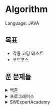 # Algorithm


Language: JAVA

## 목표

* 각종 코딩 테스트
* 코드포스



## 푼 문제들

<details>
    <summary>백준</summary>

​    

* 1012 - [유기농 배추](src/main/java/Baekjoon/problem1012.java)
* 1018 - [체스판 다시 칠하기](src/main/java/Baekjoon/problem1018.java)
* 1019 - [책 페이지](src/main/java/Baekjoon/problem1019.java)
* 1026 - [보물](src/main/java/Baekjoon/problem1026.java)
* 1043 - [거짓말](src/main/java/Baekjoon/problem1043.java)
* 1110 - [더하기 사이클](src/main/java/Baekjoon/problem1110.java)
* 1153 - [네 개의 소수](src/main/java/Baekjoon/problem1153.java)
* 1197 - [최소 스패닝 트리](src/main/java/Baekjoon/problem1197.java)
* 1260 - [DFS와 BFS](src/main/java/Baekjoon/problem1260.java)
* 1300 - [K번째 수](src/main/java/Baekjoon/problem1300.java)
* 1504 - [특정한 최단 거리](src/main/java/Baekjoon/problem1504.java)
* 1527 - [금민수의 개수](src/main/java/Baekjoon/problem1527.java)
* 1620 - [나는야 포켓몬 마스터 이다솜](src/main/java/Baekjoon/problem1620.java)
* 1652 - [누울 자리를 찾아라](src/main/java/Baekjoon/problem1652.java)
* 1697 - [숨바꼭질](src/main/java/Baekjoon/problem1697.java)
* 1700 - [멀티탭 스케쥴링](src/main/java/Baekjoon/problem1700.java)
* 1717 - [집합의 표현](src/main/java/Baekjoon/problem1717.java)
* 1747 - [소수&펠린드롬](src/main/java/Baekjoon/problem1747.java)
* 1753 - [최단 경로](src/main/java/Baekjoon/problem1753.java)
* 1759 - [암호 만들기](src/main/java/Baekjoon/problem1759.java)
* 1806 - [부분 합](src/main/java/Baekjoon/problem1806.java)
* 1915 - [가장 큰 정사각형](src/main/java/Baekjoon/problem1915.java)
* 1946 - [신입사원](src/main/java/Baekjoon/problem1946.java)
* 1976 - [여행 가자](src/main/java/Baekjoon/problem1976.java)
* 1987 - [알파벳](src/main/java/Baekjoon/problem1987.java)
* 2003 - [수들의 합](src/main/java/Baekjoon/problem2003.java)
* 2042 - [구간 합 구하기](src/main/java/Baekjoon/problem2042.java)
* 2178 - [미로 탐색](src/main/java/Baekjoon/problem2178.java)
* 2206 - [벽 부수고 이동하기](src/main/java/Baekjoon/problem2206.java)
* 2309 - [일곱 난쟁이](src/main/java/Baekjoon/problem2309.java)
* 2455 - [지능형 기차](src/main/java/Baekjoon/problem2455.java)
* 2517 - [달리기](src/main/java/Baekjoon/problem2517.java)
* 2583 - [영역 구하기](src/main/java/Baekjoon/problem2583.java)
* 2589 - [보물섬](src/main/java/Baekjoon/problem2589.java)
* 2606 - [바이러스](src/main/java/Baekjoon/problem2606.java)
* 2661 - [좋은 수열](src/main/java/Baekjoon/problem2661.java)
* 2667 - [단지번호붙이기](src/main/java/Baekjoon/problem2667.java)
* 2805 - [나무 자르기](src/main/java/Baekjoon/problem2805.java)
* 3055 - [탈출](src/main/java/Baekjoon/problem3055.java)
* 3190 - [뱀](src/main/java/Baekjoon/problem3190.java)
* 3694 - [로봇 프로젝트](src/main/java/Baekjoon/problem3694.java)
* 4195 - [친구 네트워크](src/main/java/Baekjoon/problem4195.java)
* 4963 - [섬의 개수](src/main/java/Baekjoon/problem4963.java)
* 5052 - [전화번호 목록](src/main/java/Baekjoon/problem5052.java)
* 5373 - [큐빙](src/main/java/Baekjoon/problem5373.java)
* 6558 - [골드바흐의 추측](src/main/java/Baekjoon/problem6558.java)
* 7562 - [나이트의 이동](src/main/java/Baekjoon/problem7562.java)
* 7576 - [토마토](src/main/java/Baekjoon/problem7576.java)
* 7662 - [이중 우선순위 큐](src/main/java/Baekjoon/problem7662.java)
* 9250 - [맥주 마시면서 걸어가기](src/main/java/Baekjoon/problem9250.java)
* 10779 - [쇠 막대기](src/main/java/Baekjoon/problem10799.java)
* 10819 - [차이를 최대로](src/main/java/Baekjoon/problem10819.java)
* 11047 - [동전0](src/main/java/Baekjoon/problem11047.java)
* 11053 - [가장 긴 증가하는 부분 수열](src/main/java/Baekjoon/problem11053.java)
* 11053 - [가장 큰 증가 부분 수열](src/main/java/Baekjoon/problem11055.java)
* 11399 - [ATM](src/main/java/Baekjoon/problem11399.java)
* 11403 - [경로 찾기](src/main/java/Baekjoon/problem11403.java)
* 11404 - [플로이드](src/main/java/Baekjoon/problem11404.java)
* 11449 - [Puyo Puyo](src/main/java/Baekjoon/problem11559.java)
* 12100 - [2048(easy)](src/main/java/Baekjoon/problem12100.java)
* 12105 - [가장 긴 증가하는 부분 수열2](src/main/java/Baekjoon/problem12100.java)
* 12738 - [가장 긴 증가하는 부분 수열3](src/main/java/Baekjoon/problem12738.java)
* 13460 - [구슬 탈출](src/main/java/Baekjoon/problem13460.java)
* 14499 - [주사위 굴리기](src/main/java/Baekjoon/problem14499.java)
* 14500 - [테트로미노](src/main/java/Baekjoon/problem14500.java)
* 14501 - [퇴사](src/main/java/Baekjoon/problem14501.java)
* 14502 - [연구소](src/main/java/Baekjoon/problem14502.java)
* 14503 - [로봇 청소기](src/main/java/Baekjoon/problem14503.java)
* 14888 - [연산자 끼워넣기](src/main/java/Baekjoon/problem14888.java)
* 14889 - [스타트와 링크](src/main/java/Baekjoon/problem14889.java)
* 14890 - [경사로](src/main/java/Baekjoon/problem14890.java)
* 14891 - [톱니바퀴](src/main/java/Baekjoon/problem14891.java)
* 15649 - [N과 M(1)](src/main/java/Baekjoon/problem15649.java)
* 15650 - [N과 M(2)](src/main/java/Baekjoon/problem15650.java)
* 15651 - [N과 M(3)](src/main/java/Baekjoon/problem15651.java)
* 15652 - [N과 M(4)](src/main/java/Baekjoon/problem15652.java)
* 15654 - [N과 M(5)](src/main/java/Baekjoon/problem15654.java)
* 15655 - [N과 M(6)](src/main/java/Baekjoon/problem15655.java)
* 15683 - [감시](src/main/java/Baekjoon/problem15683.java)
* 15684 - [사다리 조작](src/main/java/Baekjoon/problem15684.java)
* 15685 - [드래곤 커브](src/main/java/Baekjoon/problem15685.java)
* 15686 - [치킨 배달](src/main/java/Baekjoon/problem15686.java)
* 16234 - [인구 이동](src/main/java/Baekjoon/problem16234.java)
* 16235 - [나무 재테크](src/main/java/Baekjoon/problem16235.java)
* 16236 - [아기 상어](src/main/java/Baekjoon/problem16236.java)
* 16637 - [괄호 추가하기](src/main/java/Baekjoon/problem16637.java)
* 17070 - [파이프 옮기기1](src/main/java/Baekjoon/problem17070.java)
* 17135 - [캐슬 디펜스](src/main/java/Baekjoon/problem17135.java)
* 17136 - [색종이 붙이기](src/main/java/Baekjoon/problem17136.java)
* 17140 - [이차원 배열과 연산](src/main/java/Baekjoon/problem17140.java)
* 17142 - [연구소3](src/main/java/Baekjoon/problem17142.java)  
* 17143 - [낚시왕](src/main/java/Baekjoon/problem17143.java) 
* 17144 - [미세먼지 안녕!](src/main/java/Baekjoon/problem17144.java)
* 17406 - [배열 돌리기 4](src/main/java/Baekjoon/problem17406.java)
* 17471 - [게리 맨더링](src/main/java/Baekjoon/problem17471.java)
* 17608 - [막대기](src/main/java/Baekjoon/problem17608.java)
* 17779 - [게리 맨더링 2](src/main/java/Baekjoon/problem17779.java)
* 17822 - [원판 돌리기](src/main/java/Baekjoon/problem17822.java)

</details>

<details>
    <summary> 프로그래머스</summary>

* 스택 & 큐
    * [프린터](src/main/java/Programmers/stackAndQueue/Printer.java)
    * [탑](src/main/java/Programmers/stackAndQueue/Top.java)
* [카펫](src/main/java/Programmers/Carpet.java)
* [순열 검사](src/main/java/Programmers/CheckPermutation.java)
* [자릿수 더하기](src/main/java/Programmers/DigitSum.java)
* [땅따먹기](src/main/java/Programmers/Landing.java)
* [네트워크](src/main/java/Programmers/Network.java)
* [타겟 넘버](src/main/java/Programmers/TargetNumber.java)
* [단어 변환](src/main/java/Programmers/WordConversion.java)
* [스킬 트리](src/main/java/Programmers/SkillTree.java)
</details>



<details>
    <summary> SWExpertAcademy</summary>

​    

* [S/W 문제해결 기본 1일차 - 최빈수 구하기](src/main/java/SWExpertAcademy/problem1204.java)
* [S/W 문제해결 기본 1일차 - View](src/main/java/SWExpertAcademy/problem1206.java)
* [S/W 문제해결 기본 1일차 - Flatten](src/main/java/SWExpertAcademy/problem1208.java)
* [S/W 문제해결 기본 2일차 - Sum](src/main/java/SWExpertAcademy/problem1209.java)
* [S/W 문제해결 기본 2일차 - Ladder1](src/main/java/SWExpertAcademy/problem1210.java)
* [S/W 문제해결 기본 2일차 - Ladder2](src/main/java/SWExpertAcademy/problem1211.java)
* [S/W 문제해결 기본 3일차 - String](src/main/java/SWExpertAcademy/problem1213.java)
* [S/W 문제해결 기본 3일차 - 회문1](src/main/java/SWExpertAcademy/problem1215.java)
* [S/W 문제해결 기본 3일차 - 회문2](src/main/java/SWExpertAcademy/problem1216.java)
* [S/W 문제해결 기본 4일차 - 거듭 제곱](src/main/java/SWExpertAcademy/problem1217.java)
* [S/W 문제해결 기본 4일차 - 괄호 짝짓기](src/main/java/SWExpertAcademy/problem1218.java)
* [S/W 문제해결 기본 4일차 - 길찾기](src/main/java/SWExpertAcademy/problem1219.java)
* [S/W 문제해결 기본 5일차 - Magnetic](src/main/java/SWExpertAcademy/problem1220.java)
* [S/W 문제해결 기본 5일차 - GNS](src/main/java/SWExpertAcademy/problem1221.java)
* [S/W 문제해결 기본 6일차 - 계산기1](src/main/java/SWExpertAcademy/problem1222.java)
* [S/W 문제해결 기본 6일차 - 계산기2](src/main/java/SWExpertAcademy/problem1223.java)
* [S/W 문제해결 기본 7일차 - 암호생성기](src/main/java/SWExpertAcademy/problem1225.java)
* [S/W 문제해결 기본 7일차 - 미로1](src/main/java/SWExpertAcademy/problem1226.java)
* [S/W 문제해결 기본 8일차 - 암호문1](src/main/java/SWExpertAcademy/problem1228.java)
* [S/W 문제해결 기본 8일차 - 암호문2](src/main/java/SWExpertAcademy/problem1229.java)
* [S/W 문제해결 기본 8일차 - 암호문3](src/main/java/SWExpertAcademy/problem1230.java)
* [S/W 문제해결 기본 9일차 - 중위순회](src/main/java/SWExpertAcademy/problem1231.java)
* [S/W 문제해결 기본 9일차 - 사칙연산 유효성 검사](src/main/java/SWExpertAcademy/problem1233.java)
* [S/W 문제해결 기본 10일차 - Contact](src/main/java/SWExpertAcademy/problem1238.java)
* [S/W 문제해결 응용 1일차 - 단순 2진 암호코드](src/main/java/SWExpertAcademy/problem1240.java)
* [S/W 문제해결 응용 2일차 - 최대 상금](src/main/java/SWExpertAcademy/problem1244.java)
* [S/W 문제해결 응용 3일차 - 최적 경로](src/main/java/SWExpertAcademy/problem1247.java)
* [S/W 문제해결 응용 4일차 - 보급로](src/main/java/SWExpertAcademy/problem1249.java)
* [수도 요금 경쟁](src/main/java/SWExpertAcademy/problem1284.java)
* [정사각형의 방](src/main/java/SWExpertAcademy/problem1861.java)
* [농작물 수확하기](src/main/java/SWExpertAcademy/problem2805.java)
* [최장 경로](src/main/java/SWExpertAcademy/problem2814.java)
* [부분수열의 합](src/main/java/SWExpertAcademy/problem2817.java)
* [격자판의 숫자 이어 붙이기](src/main/java/SWExpertAcademy/problem2819.java)
* [가능한 시험 점수](src/main/java/SWExpertAcademy/problem3752.java)
* [자기 방으로 돌아가기](src/main/java/SWExpertAcademy/problem4408.java)
* [햄버거 다이어트](src/main/java/SWExpertAcademy/problem5215.java)
* [수지의 수지 맞는 여행](src/main/java/SWExpertAcademy/problem7699.java)
* [염라대왕의 이름 정렬](src/main/java/SWExpertAcademy/problem7701.java)
* [치즈 도둑](src/main/java/SWExpertAcademy/problem7733.java)
  </details>
